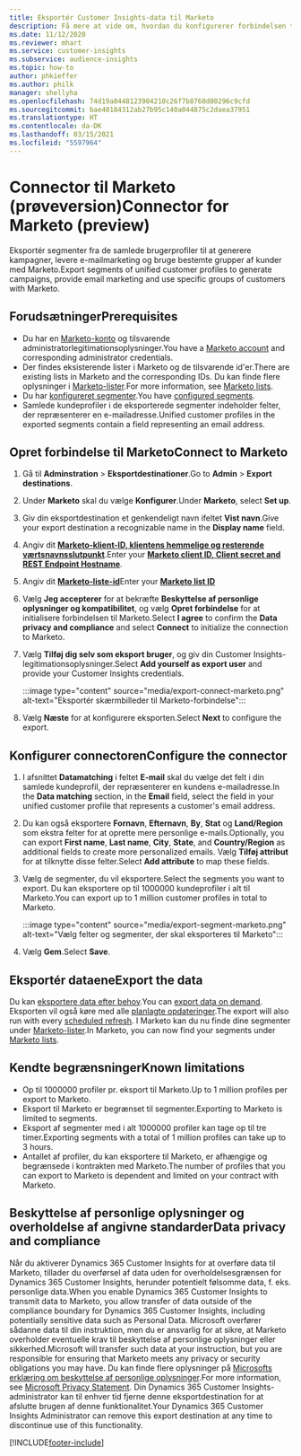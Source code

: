 ```yaml
---
title: Eksportér Customer Insights-data til Marketo
description: Få mere at vide om, hvordan du konfigurerer forbindelsen til Marketo.
ms.date: 11/12/2020
ms.reviewer: mhart
ms.service: customer-insights
ms.subservice: audience-insights
ms.topic: how-to
author: phkieffer
ms.author: philk
manager: shellyha
ms.openlocfilehash: 74d19a0448123904210c26f7b8760d00296c9cfd
ms.sourcegitcommit: bae40184312ab27b95c140a044875c2daea37951
ms.translationtype: HT
ms.contentlocale: da-DK
ms.lasthandoff: 03/15/2021
ms.locfileid: "5597964"
---
```

# <a name="connector-for-marketo-preview"></a><span data-ttu-id="7de31-103">Connector til Marketo (prøveversion)</span><span class="sxs-lookup"><span data-stu-id="7de31-103">Connector for Marketo (preview)</span></span>

<span data-ttu-id="7de31-104">Eksportér segmenter fra de samlede brugerprofiler til at generere kampagner, levere e-mailmarketing og bruge bestemte grupper af kunder med Marketo.</span><span class="sxs-lookup"><span data-stu-id="7de31-104">Export segments of unified customer profiles to generate campaigns, provide email marketing and use specific groups of customers with Marketo.</span></span>

## <a name="prerequisites"></a><span data-ttu-id="7de31-105">Forudsætninger</span><span class="sxs-lookup"><span data-stu-id="7de31-105">Prerequisites</span></span>

-   <span data-ttu-id="7de31-106">Du har en [Marketo-konto](https://login.marketo.com/) og tilsvarende administratorlegitimationsoplysninger.</span><span class="sxs-lookup"><span data-stu-id="7de31-106">You have a [Marketo account](https://login.marketo.com/) and corresponding administrator credentials.</span></span>
-   <span data-ttu-id="7de31-107">Der findes eksisterende lister i Marketo og de tilsvarende id'er.</span><span class="sxs-lookup"><span data-stu-id="7de31-107">There are existing lists in Marketo and the corresponding IDs.</span></span> <span data-ttu-id="7de31-108">Du kan finde flere oplysninger i [Marketo-lister](https://docs.marketo.com/display/public/DOCS/Understanding+Static+Lists).</span><span class="sxs-lookup"><span data-stu-id="7de31-108">For more information, see [Marketo lists](https://docs.marketo.com/display/public/DOCS/Understanding+Static+Lists).</span></span>
-   <span data-ttu-id="7de31-109">Du har [konfigureret segmenter](segments.md).</span><span class="sxs-lookup"><span data-stu-id="7de31-109">You have [configured segments](segments.md).</span></span>
-   <span data-ttu-id="7de31-110">Samlede kundeprofiler i de eksporterede segmenter indeholder felter, der repræsenterer en e-mailadresse.</span><span class="sxs-lookup"><span data-stu-id="7de31-110">Unified customer profiles in the exported segments contain a field representing an email address.</span></span>

## <a name="connect-to-marketo"></a><span data-ttu-id="7de31-111">Opret forbindelse til Marketo</span><span class="sxs-lookup"><span data-stu-id="7de31-111">Connect to Marketo</span></span>

1. <span data-ttu-id="7de31-112">Gå til **Adminstration** > **Eksportdestinationer**.</span><span class="sxs-lookup"><span data-stu-id="7de31-112">Go to **Admin** > **Export destinations**.</span></span>

1. <span data-ttu-id="7de31-113">Under **Marketo** skal du vælge **Konfigurer**.</span><span class="sxs-lookup"><span data-stu-id="7de31-113">Under **Marketo**, select **Set up**.</span></span>

1. <span data-ttu-id="7de31-114">Giv din eksportdestination et genkendeligt navn ifeltet **Vist navn**.</span><span class="sxs-lookup"><span data-stu-id="7de31-114">Give your export destination a recognizable name in the **Display name** field.</span></span>

1. <span data-ttu-id="7de31-115">Angiv dit **[Marketo-klient-ID, klientens hemmelige og resterende værtsnavnsslutpunkt](https://developers.marketo.com/rest-api/authentication/)**.</span><span class="sxs-lookup"><span data-stu-id="7de31-115">Enter your **[Marketo client ID, Client secret and REST Endpoint Hostname](https://developers.marketo.com/rest-api/authentication/)**.</span></span>

1. <span data-ttu-id="7de31-116">Angiv dit **[Marketo-liste-id](https://docs.marketo.com/display/public/DOCS/Understanding+Static+Lists)**</span><span class="sxs-lookup"><span data-stu-id="7de31-116">Enter your **[Marketo list ID](https://docs.marketo.com/display/public/DOCS/Understanding+Static+Lists)**</span></span> 

1. <span data-ttu-id="7de31-117">Vælg **Jeg accepterer** for at bekræfte **Beskyttelse af personlige oplysninger og kompatibilitet**, og vælg **Opret forbindelse** for at initialisere forbindelsen til Marketo.</span><span class="sxs-lookup"><span data-stu-id="7de31-117">Select **I agree** to confirm the **Data privacy and compliance** and select **Connect** to initialize the connection to Marketo.</span></span>

1. <span data-ttu-id="7de31-118">Vælg **Tilføj dig selv som eksport bruger**, og giv din Customer Insights-legitimationsoplysninger.</span><span class="sxs-lookup"><span data-stu-id="7de31-118">Select **Add yourself as export user** and provide your Customer Insights credentials.</span></span>

   :::image type="content" source="media/export-connect-marketo.png" alt-text="Eksportér skærmbilleder til Marketo-forbindelse":::

1. <span data-ttu-id="7de31-120">Vælg **Næste** for at konfigurere eksporten.</span><span class="sxs-lookup"><span data-stu-id="7de31-120">Select **Next** to configure the export.</span></span>

## <a name="configure-the-connector"></a><span data-ttu-id="7de31-121">Konfigurer connectoren</span><span class="sxs-lookup"><span data-stu-id="7de31-121">Configure the connector</span></span>

1. <span data-ttu-id="7de31-122">I afsnittet **Datamatching** i feltet **E-mail** skal du vælge det felt i din samlede kundeprofil, der repræsenterer en kundens e-mailadresse.</span><span class="sxs-lookup"><span data-stu-id="7de31-122">In the **Data matching** section, in the **Email** field, select the field in your unified customer profile that represents a customer's email address.</span></span> 

1. <span data-ttu-id="7de31-123">Du kan også eksportere **Fornavn**, **Efternavn**, **By**, **Stat** og **Land/Region** som ekstra felter for at oprette mere personlige e-mails.</span><span class="sxs-lookup"><span data-stu-id="7de31-123">Optionally, you can export **First name**, **Last name**, **City**, **State**, and **Country/Region**  as additional fields to create more personalized emails.</span></span> <span data-ttu-id="7de31-124">Vælg **Tilføj attribut** for at tilknytte disse felter.</span><span class="sxs-lookup"><span data-stu-id="7de31-124">Select **Add attribute** to map these fields.</span></span>

1. <span data-ttu-id="7de31-125">Vælg de segmenter, du vil eksportere.</span><span class="sxs-lookup"><span data-stu-id="7de31-125">Select the segments you want to export.</span></span> <span data-ttu-id="7de31-126">Du kan eksportere op til 1000000 kundeprofiler i alt til Marketo.</span><span class="sxs-lookup"><span data-stu-id="7de31-126">You can export up to 1 million customer profiles in total to Marketo.</span></span>

   :::image type="content" source="media/export-segment-marketo.png" alt-text="Vælg felter og segmenter, der skal eksporteres til Marketo":::

1. <span data-ttu-id="7de31-128">Vælg **Gem**.</span><span class="sxs-lookup"><span data-stu-id="7de31-128">Select **Save**.</span></span>

## <a name="export-the-data"></a><span data-ttu-id="7de31-129">Eksportér dataene</span><span class="sxs-lookup"><span data-stu-id="7de31-129">Export the data</span></span>

<span data-ttu-id="7de31-130">Du kan [eksportere data efter behov](export-destinations.md).</span><span class="sxs-lookup"><span data-stu-id="7de31-130">You can [export data on demand](export-destinations.md).</span></span> <span data-ttu-id="7de31-131">Eksporten vil også køre med alle [planlagte opdateringer](system.md#schedule-tab).</span><span class="sxs-lookup"><span data-stu-id="7de31-131">The export will also run with every [scheduled refresh](system.md#schedule-tab).</span></span> <span data-ttu-id="7de31-132">I Marketo kan du nu finde dine segmenter under [Marketo-lister](ttps://docs.marketo.com/display/public/DOCS/Understanding+Static+Lists).</span><span class="sxs-lookup"><span data-stu-id="7de31-132">In Marketo, you can now find your segments under [Marketo lists](ttps://docs.marketo.com/display/public/DOCS/Understanding+Static+Lists).</span></span>

## <a name="known-limitations"></a><span data-ttu-id="7de31-133">Kendte begrænsninger</span><span class="sxs-lookup"><span data-stu-id="7de31-133">Known limitations</span></span>

- <span data-ttu-id="7de31-134">Op til 1000000 profiler pr. eksport til Marketo.</span><span class="sxs-lookup"><span data-stu-id="7de31-134">Up to 1 million profiles per export to Marketo.</span></span>
- <span data-ttu-id="7de31-135">Eksport til Marketo er begrænset til segmenter.</span><span class="sxs-lookup"><span data-stu-id="7de31-135">Exporting to Marketo is limited to segments.</span></span>
- <span data-ttu-id="7de31-136">Eksport af segmenter med i alt 1000000 profiler kan tage op til tre timer.</span><span class="sxs-lookup"><span data-stu-id="7de31-136">Exporting segments with a total of 1 million profiles can take up to 3 hours.</span></span> 
- <span data-ttu-id="7de31-137">Antallet af profiler, du kan eksportere til Marketo, er afhængige og begrænsede i kontrakten med Marketo.</span><span class="sxs-lookup"><span data-stu-id="7de31-137">The number of profiles that you can export to Marketo is dependent and limited on your contract with Marketo.</span></span>

## <a name="data-privacy-and-compliance"></a><span data-ttu-id="7de31-138">Beskyttelse af personlige oplysninger og overholdelse af angivne standarder</span><span class="sxs-lookup"><span data-stu-id="7de31-138">Data privacy and compliance</span></span>

<span data-ttu-id="7de31-139">Når du aktiverer Dynamics 365 Customer Insights for at overføre data til Marketo, tillader du overførsel af data uden for overholdelsesgrænsen for Dynamics 365 Customer Insights, herunder potentielt følsomme data, f. eks. personlige data.</span><span class="sxs-lookup"><span data-stu-id="7de31-139">When you enable Dynamics 365 Customer Insights to transmit data to Marketo, you allow transfer of data outside of the compliance boundary for Dynamics 365 Customer Insights, including potentially sensitive data such as Personal Data.</span></span> <span data-ttu-id="7de31-140">Microsoft overfører sådanne data til din instruktion, men du er ansvarlig for at sikre, at Marketo overholder eventuelle krav til beskyttelse af personlige oplysninger eller sikkerhed.</span><span class="sxs-lookup"><span data-stu-id="7de31-140">Microsoft will transfer such data at your instruction, but you are responsible for ensuring that Marketo meets any privacy or security obligations you may have.</span></span> <span data-ttu-id="7de31-141">Du kan finde flere oplysninger på [Microsofts erklæring om beskyttelse af personlige oplysninger](https://go.microsoft.com/fwlink/?linkid=396732).</span><span class="sxs-lookup"><span data-stu-id="7de31-141">For more information, see [Microsoft Privacy Statement](https://go.microsoft.com/fwlink/?linkid=396732).</span></span>
<span data-ttu-id="7de31-142">Din Dynamics 365 Customer Insights-administrator kan til enhver tid fjerne denne eksportdestination for at afslutte brugen af denne funktionalitet.</span><span class="sxs-lookup"><span data-stu-id="7de31-142">Your Dynamics 365 Customer Insights Administrator can remove this export destination at any time to discontinue use of this functionality.</span></span>


[!INCLUDE[footer-include](../includes/footer-banner.md)]